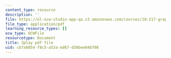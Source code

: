 ```yaml
---
content_type: resource
description: ''
file: https://ol-ocw-studio-app-qa.s3.amazonaws.com/courses/18-217-graph-theory-and-additive-combinatorics-fall-2019/cb7a6854f8c5a53aed67d36bee84b708_mJziV7sAZm4.pdf
file_type: application/pdf
learning_resource_types: []
ocw_type: OCWFile
resourcetype: Document
title: 3play pdf file
uid: cb7a6854-f8c5-a53a-ed67-d36bee84b708
---
```

